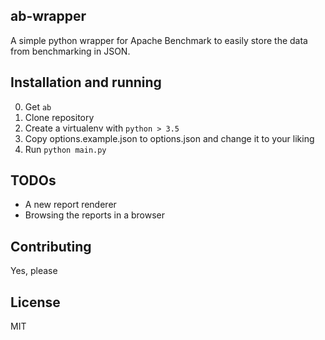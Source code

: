 ab-wrapper
----------

A simple python wrapper for Apache Benchmark to easily store the data from benchmarking in JSON.

Installation and running
------------------------
0. Get `ab`
1. Clone repository
2. Create a virtualenv with `python > 3.5`
3. Copy options.example.json to options.json and change it to your liking
4. Run `python main.py`

TODOs
----
 - A new report renderer
 - Browsing the reports in a browser

Contributing
------------
Yes, please

License
-------
MIT
